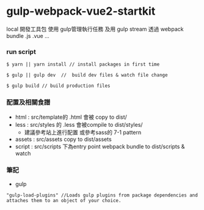 # gulp-webpack-vue2-startkit

local 開發工具包
使用 gulp管理執行任務 及用 gulp stream 透過 webpack bundle .js .vue ...

###  run script

```
$ yarn || yarn install // install packages in first time
```
```
$ gulp || gulp dev  //  build dev files & watch file change
```
```
$ gulp build // build production files
```

###  配置及相關食譜
- html : src/template的 .html 會被 copy to dist/
- less : src/styles 的 .less 會被compile to dist/styles/
  * 建議參考站上進行配置  或參考sass的 7-1 pattern
- assets : src/assets copy to dist/assets
- script :  src/scripts 下為entry point  webpack bundle to dist/scripts & watch

###  筆記
  - gulp

  ```
  "gulp-load-plugins" //Loads gulp plugins from package dependencies and attaches them to an object of your choice.
  ```